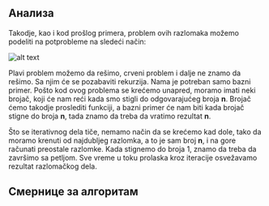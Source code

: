 ## Анализа

Takodje, kao i kod prošlog primera, problem ovih razlomaka možemo podeliti na potprobleme na sledeći način:

![alt text](media/nedelja_06/razlomci2-sol.png)

Plavi problem možemo da rešimo, crveni problem i dalje ne znamo da rešimo.
Sa njim će se pozabaviti rekurzija. Nama je potreban samo bazni primer.
Pošto kod ovog problema se krećemo unapred, moramo imati neki brojač, koji će nam reći kada smo stigli do odgovarajućeg broja **n**. Brojač ćemo takodje proslediti funkciji, a bazni primer će nam biti kada brojač stigne do broja **n**, tada znamo da treba da vratimo rezultat **n**.

Što se iterativnog dela tiče, nemamo način da se krećemo kad dole, tako da moramo krenuti od najdubljeg razlomka, a to je sam broj **n**, i na gore računati preostale razlomke. Kada stignemo do broja 1, znamo da treba da završimo sa petljom. Sve vreme u toku prolaska kroz iteracije osvežavamo rezultat razlomačkog dela.


## Смернице за алгоритам
